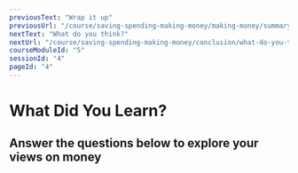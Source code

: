 ```yaml
---
previousText: "Wrap it up"
previousUrl: "/course/saving-spending-making-money/making-money/summary"
nextText: "What do you think?"
nextUrl: "/course/saving-spending-making-money/conclusion/what-do-you-think"
courseModuleId: "5"
sessionId: "4"
pageId: "4"
---
```




# What Did You Learn?
## Answer the questions below to explore your views on money

<sparkle-quiz question-id="201"></sparkle-quiz>
<sparkle-quiz question-id="202"></sparkle-quiz>
<sparkle-quiz question-id="203"></sparkle-quiz>
<sparkle-quiz question-id="204"></sparkle-quiz>
